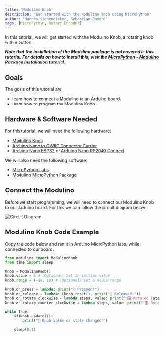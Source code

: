 ```yaml
---
title: 'Modulino Knob'
description: 'Get started with the Modulino Knob using MicroPython'
author: 'Hannes Siebeneicher, Sebastian Romero'
tags: [MicroPython, Rotary Encoder]
---
```


In this tutorial, we will get started with the Modulino Knob, a rotating knob with a button.

***Note that the installation of the Modulino package is not covered in this tutorial. For details on how to install this, visit the [MicroPython - Modulino Package Installation tutorial](/micropython/modulinos/installation).***

## Goals

The goals of this tutorial are:

- learn how to connect a Modulino to an Arduino board.
- learn how to program the Modulino Knob.

## Hardware & Software Needed

For this tutorial, we will need the following hardware:
- [Modulino Knob](https://store.arduino.cc/products/plug-and-make-kit)
- [Arduino Nano to QWIIC Connector Carrier]()
- [Arduino Nano ESP32](https://store.arduino.cc/products/nano-esp32?queryID=undefined) or [Arduino Nano RP2040 Connect](https://store.arduino.cc/en-se/products/arduino-nano-rp2040-connect)

We will also need the following software:
- [MicroPython Labs](https://lab-micropython.arduino.cc/)
- [Modulino MicroPython Package](https://github.com/arduino/arduino-modulino-mpy)

## Connect the Modulino

Before we start programming, we will need to connect our Modulino Knob to our Arduino board. For this we can follow the circuit diagram below:

![Circuit Diagram]()

## Modulino Knob Code Example

Copy the code below and run it in Arduino MicroPython labs, while connected to our board.

```python
from modulino import ModulinoKnob
from time import sleep

knob = ModulinoKnob()
knob.value = 5 # (Optional) Set an initial value
knob.range = (-10, 10) # (Optional) Set a value range

knob.on_press = lambda: print("🔘 Pressed!")
knob.on_release = lambda: (knob.reset(), print("🔘 Released!")) 
knob.on_rotate_clockwise = lambda steps, value: print(f"🎛️ Rotated {steps} steps clockwise! Value: {value}")
knob.on_rotate_counter_clockwise = lambda steps, value: print(f"🎛️ Rotated {steps} steps counter clockwise! Value: {value}")

while True:
    if(knob.update()):
        print("👀 Knob value or state changed!")

    sleep(0.1)
````

